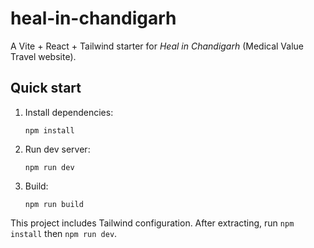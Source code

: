 # heal-in-chandigarh

A Vite + React + Tailwind starter for *Heal in Chandigarh* (Medical Value Travel website).

## Quick start

1. Install dependencies:
   ```
   npm install
   ```

2. Run dev server:
   ```
   npm run dev
   ```

3. Build:
   ```
   npm run build
   ```

This project includes Tailwind configuration. After extracting, run `npm install` then `npm run dev`.
